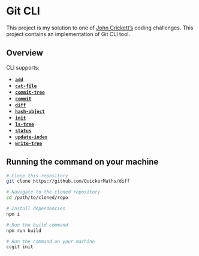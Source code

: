 # Git CLI

This project is my solution to one of [John Crickett’s](https://www.linkedin.com/in/johncrickett/?originalSubdomain=uk) coding challenges. This project contains an implementation of Git CLI tool.

## Overview

CLI supports: 

- [**`add`**](https://github.com/QuickerMaths/git/blob/main/docs/add.md)
- [**`cat-file`**](https://github.com/QuickerMaths/git/blob/main/docs/cat-file.md)
- [**`commit-tree`**](https://github.com/QuickerMaths/git/blob/main/docs/commit-tree.md)
- [**`commit`**](https://github.com/QuickerMaths/git/blob/main/docs/commit.md)
- [**`diff`**](https://github.com/QuickerMaths/git/blob/main/docs/diff.md)
- [**`hash-object`**](https://github.com/QuickerMaths/git/blob/main/docs/hash-object.md)
- [**`init`**](https://github.com/QuickerMaths/git/blob/main/docs/init.md)
- [**`ls-tree`**](https://github.com/QuickerMaths/git/blob/main/docs/ls-tree.md)
- [**`status`**](https://github.com/QuickerMaths/git/blob/main/docs/status.md)
- [**`update-index`**](https://github.com/QuickerMaths/git/blob/main/docs/update-index.md)
- [**`write-tree`**](https://github.com/QuickerMaths/git/blob/main/docs/write-tree.md)

## Running the command on your machine

```bash
# Clone this repository
git clone https://github.com/QuickerMaths/diff

# Navigate to the cloned repository
cd /path/to/cloned/repo

# Install dependencies
npm i

# Run the build command
npm run build

# Run the command on your machine
ccgit init
